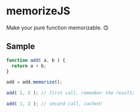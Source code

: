# memorizeJS
Make your pure function memorizable. 😊


## Sample

``` javascript
function add( a, b ) {
  return a + b;
}

add = add.memorize();

add( 1, 2 ); // first call, remember the result;

add( 1, 2 ); // second call, cached!

```